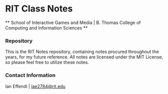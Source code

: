 # RIT Class Notes

** School of Interactive Games and Media | B. Thomas College of Computing and Information Sciences **

### Repository
This is the RIT Notes repository, containing notes procured throughout the years, for my future reference. All notes are licensed under the MIT License, so please feel free to utilize these notes.

### Contact Information
Ian Effendi | [iae2784@rit.edu](mailto:iae2784@g.rit.edu)

